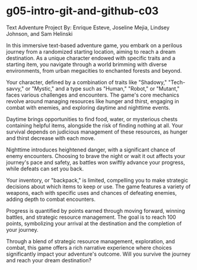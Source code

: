 # g05-intro-git-and-github-c03

Text Adventure Project
By: Enrique Esteve, Joseline Mejia, Lindsey Johnson, and Sam Helinski 

In this immersive text-based adventure game, you embark on a perilous journey from a randomized starting location, aiming to reach a dream destination. As a unique character endowed with specific traits and a starting item, you navigate through a world brimming with diverse environments, from urban megacities to enchanted forests and beyond.

Your character, defined by a combination of traits like "Shadowy," "Tech-savvy," or "Mystic," and a type such as "Human," "Robot," or "Mutant," faces various challenges and encounters. The game's core mechanics revolve around managing resources like hunger and thirst, engaging in combat with enemies, and exploring daytime and nighttime events.

Daytime brings opportunities to find food, water, or mysterious chests containing helpful items, alongside the risk of finding nothing at all. Your survival depends on judicious management of these resources, as hunger and thirst decrease with each move.

Nighttime introduces heightened danger, with a significant chance of enemy encounters. Choosing to brave the night or wait it out affects your journey's pace and safety, as battles won swiftly advance your progress, while defeats can set you back.

Your inventory, or "backpack," is limited, compelling you to make strategic decisions about which items to keep or use. The game features a variety of weapons, each with specific uses and chances of defeating enemies, adding depth to combat encounters.

Progress is quantified by points earned through moving forward, winning battles, and strategic resource management. The goal is to reach 100 points, symbolizing your arrival at the destination and the completion of your journey.

Through a blend of strategic resource management, exploration, and combat, this game offers a rich narrative experience where choices significantly impact your adventure's outcome. Will you survive the journey and reach your dream destination?
    
